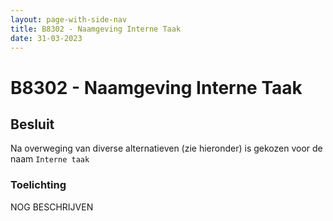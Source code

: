 ```yaml
---
layout: page-with-side-nav
title: B8302 - Naamgeving Interne Taak
date: 31-03-2023
---
```


# B8302 - Naamgeving Interne Taak

## Besluit

Na overweging van diverse alternatieven (zie hieronder) is gekozen voor de naam `Interne taak`

### Toelichting

NOG BESCHRIJVEN
